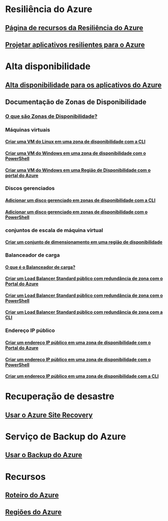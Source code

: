 
# Resiliência do Azure
## [Página de recursos da Resiliência do Azure](http://azure.microsoft.com/features/resiliency)
## [Projetar aplicativos resilientes para o Azure](https://docs.microsoft.com/azure/architecture/resiliency/)

# Alta disponibilidade

## [Alta disponibilidade para os aplicativos do Azure](https://docs.microsoft.com/azure/architecture/resiliency/high-availability-azure-applications)

## Documentação de Zonas de Disponibilidade
### [O que são Zonas de Disponibilidade?](az-overview.md)

### Máquinas virtuais
#### [Criar uma VM do Linux em uma zona de disponibilidade com a CLI](../virtual-machines/linux/create-cli-availability-zone.md)
#### [Criar uma VM do Windows em uma zona de disponibilidade com o PowerShell](../virtual-machines/windows/create-powershell-availability-zone.md)
#### [Criar uma VM do Windows em uma Região de Disponibilidade com o portal do Azure](../virtual-machines/windows/create-portal-availability-zone.md)

### Discos gerenciados
#### [Adicionar um disco gerenciado em zonas de disponibilidade com a CLI](../virtual-machines/linux/add-disk.md#use-managed-disks)
#### [Adicionar um disco gerenciado em zonas de disponibilidade com o PowerShell](../virtual-machines/windows/attach-disk-ps.md#add-an-empty-data-disk-to-a-virtual-machine)

### conjuntos de escala de máquina virtual
#### [Criar um conjunto de dimensionamento em uma região de disponibilidade](../virtual-machine-scale-sets/virtual-machine-scale-sets-use-availability-zones.md)

### Balanceador de carga
#### [O que é o Balanceador de carga?](../load-balancer/load-balancer-standard-overview.md)
#### [Criar um Load Balancer Standard público com redundância de zona com o Portal do Azure](../load-balancer/load-balancer-get-started-internet-az-portal.md)
#### [Criar um Load Balancer Standard público com redundância de zona com o PowerShell](../load-balancer/load-balancer-get-started-internet-az-powershell.md)
#### [Criar um Load Balancer Standard público com redundância de zona com a CLI](../load-balancer/load-balancer-get-started-internet-az-cli.md)

### Endereço IP público
#### [Criar um endereço IP público em uma zona de disponibilidade com o Portal do Azure](../virtual-network/create-public-ip-availability-zone-portal.md)
#### [Criar um endereço IP público em uma zona de disponibilidade com o PowerShell](../virtual-network/create-public-ip-availability-zone-powershell.md)
#### [Criar um endereço IP público em uma zona de disponibilidade com a CLI](../virtual-network/create-public-ip-availability-zone-cli.md)

# Recuperação de desastre
## [Usar o Azure Site Recovery](https://docs.microsoft.com/azure/site-recovery/)

# Serviço de Backup do Azure
## [Usar o Backup do Azure](https://docs.microsoft.com/azure/backup/)

# Recursos
## [Roteiro do Azure](https://azure.microsoft.com/roadmap/)
## [Regiões do Azure](https://azure.microsoft.com/regions/)
